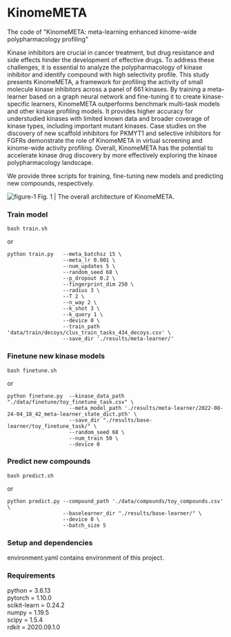 # KinomeMETA
The code of "KinomeMETA: meta-learning enhanced kinome-wide polypharmacology profiling"

Kinase inhibitors are crucial in cancer treatment, but drug resistance and side effects hinder the development of effective drugs. To address these challenges, it is essential to analyze the polypharmacology of kinase inhibitor and identify compound with high selectivity profile. This study presents KinomeMETA, a framework for profiling the activity of small molecule kinase inhibitors across a panel of 661 kinases. By training a meta-learner based on a graph neural network and fine-tuning it to create kinase-specific learners, KinomeMETA outperforms benchmark multi-task models and other kinase profiling models. It provides higher accuracy for understudied kinases with limited known data and broader coverage of kinase types, including important mutant kinases. Case studies on the discovery of new scaffold inhibitors for PKMYT1 and selective inhibitors for FGFRs demonstrate the role of KinomeMETA in virtual screening and kinome-wide activity profiling. Overall, KinomeMETA has the potential to accelerate kinase drug discovery by more effectively exploring the kinase polypharmacology landscape.


We provide three scripts for training, fine-tuning new models and predicting new compounds, respectively. 

![figure-1](https://github.com/myzhengSIMM/KinomeMETA/assets/149573757/032deb8b-2493-4b42-b528-510931c14af2)
Fig. 1 | The overall architecture of KinomeMETA.

### Train model
```
bash train.sh
```
or
```
python train.py   --meta_batchsz 15 \
                  --meta_lr 0.001 \
                  --num_updates 5 \
                  --random_seed 68 \
                  --p_dropout 0.2 \
                  --fingerprint_dim 250 \
                  --radius 3 \
                  --T 2 \
                  --n_way 2 \
                  --k_shot 3 \
                  --k_query 1 \
                  --device 0 \
                  --train_path 'data/train/decoys/clus_train_tasks_434_decoys.csv' \
                  --save_dir './results/meta-learner/' 
```

### Finetune new kinase models
```
bash finetune.sh
```
or
```
python finetune.py  --kinase_data_path "./data/finetune/toy_finetune_task.csv" \
                    --meta_model_path './results/meta-learner/2022-08-24-04_18_42_meta-learner_state_dict.pth' \
                    --save_dir "./results/base-learner/toy_finetune_task/" \
                    --random_seed 68 \
                    --num_train 50 \
                    --device 0 
```

### Predict new compounds
```
bash predict.sh
```
or
```
python predict.py --compound_path './data/compounds/toy_compounds.csv' \
                  --baselearner_dir "./results/base-learner/" \
                  --device 0 \
                  --batch_size 5
```

### Setup and dependencies
environment.yaml contains environment of this project.

### Requirements
python = 3.6.13  
pytorch = 1.10.0  
scikit-learn = 0.24.2  
numpy = 1.19.5  
scipy = 1.5.4  
rdkit = 2020.09.1.0  
